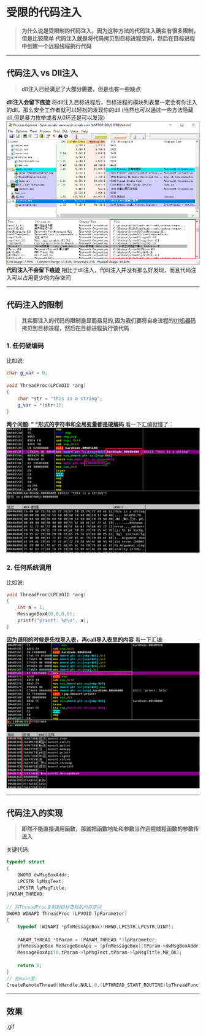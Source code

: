 # 受限的代码注入
>**为什么说是受限制的代码注入，因为这种方法的代码注入确实有很多限制，但是比较简单**
**代码注入就是将代码拷贝到目标进程空间，然后在目标进程中创建一个远程线程执行代码**

----------

## 代码注入 vs Dll注入
>**dll注入已经满足了大部分需要，但是也有一些缺点**

**dll注入会留下痕迹**
将dll注入目标进程后，目标进程的模块列表里一定会有你注入的dll，那么安全工作者就可以轻松的发现你的dll
(当然也可以通过一些方法隐藏dll,但是暴力枚举或者从0环还是可以发现)
![module](dlllist.png)
**代码注入不会留下痕迹**
相比于dll注入，代码注入并没有那么好发现，而且代码注入可以占用更少的内存空间

-------------

## 代码注入的限制
>**其实要注入的代码的限制是显而易见的,因为我们要将自身进程的<u>01机器码</u>拷贝到目标进程，然后在目标进程执行该代码**

### 1. 任何硬编码
比如说:
```C++
char g_var = 0;

void ThreadProc(LPCVOID *arg)
{
    char *str = "this is a string";
    g_var = *(str+1);
}
```
**两个问题: " "形式的字符串和全局变量都是硬编码**
看一下汇编就懂了：
![hard](hardCode.png)

### 2. 任何系统调用
比如说:
```C++
void ThreadProc(LPCVOID *arg)
{   
    int a = 1;
    MessageBoxA(0,0,0,0);
    printf("printf: %d\n", a);
}
```
**因为调用的时候是先找<u>导入表</u>，再call导入表里的内容**
看一下汇编:
![call](call.png)

----------

## 代码注入的实现
>**即然不能直接调用函数，那就把函数地址和参数当作远程线程函数的参数传进入**

关键代码:
```C++
typedef struct
{
    DWORD dwMsgBoxAddr;
    LPCSTR lpMsgText;
    LPCSTR lpMsgTitle;
}PARAM_THREAD;

// 将ThreadProc复制到目标进程的内存空间
DWORD WINAPI ThreadProc (LPVOID lpParameter)
{
    typedef (WINAPI *pfnMessageBox)(HWND,LPCSTR,LPCSTR,UINT);

    PARAM_THREAD *tParam = (PARAM_THREAD *)lpParameter;
    pfnMessageBox MessageBoxApi = (pfnMessageBox)(tParam->dwMsgBoxAddr);
    MessageBoxApi(0,tParam->lpMsgText,tParam->lpMsgTitle,MB_OK);
    
    return 0;
}
// 在main里:
CreateRemoteThread(hHandle,NULL,0,(LPTHREAD_START_ROUTINE)lpThreadFunc,lpParam,0,NULL);
```

---------------

## 效果
.gif